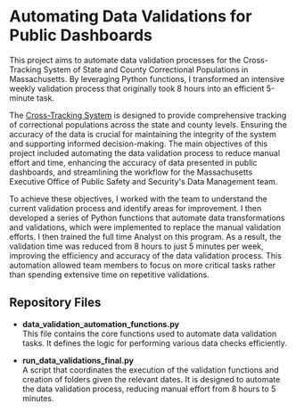 # Automating Data Validations for Public Dashboards

This project aims to automate data validation processes for the Cross-Tracking System of State and County Correctional Populations in Massachusetts. By leveraging Python functions, I transformed an intensive weekly validation process that originally took 8 hours into an efficient 5-minute task.

The [Cross-Tracking System](https://www.mass.gov/info-details/cross-tracking-system-state-county-correctional-populations) is designed to provide comprehensive tracking of correctional populations across the state and county levels. Ensuring the accuracy of the data is crucial for maintaining the integrity of the system and supporting informed decision-making. The main objectives of this project included automating the data validation process to reduce manual effort and time, enhancing the accuracy of data presented in public dashboards, and streamlining the workflow for the Massachusetts Executive Office of Public Safety and Security's Data Management team.

To achieve these objectives, I worked with the team to understand the current validation process and identify areas for improvement. I then developed a series of Python functions that automate data transformations and validations, which were implemented to replace the manual validation efforts. I then trained the full time Analyst on this program. As a result, the validation time was reduced from 8 hours to just 5 minutes per week, improving the efficiency and accuracy of the data validation process. This automation allowed team members to focus on more critical tasks rather than spending extensive time on repetitive validations. 

## Repository Files

- **data_validation_automation_functions.py**  
  This file contains the core functions used to automate data validation tasks. It defines the logic for performing various data checks efficiently.

- **run_data_validations_final.py**  
  A script that coordinates the execution of the validation functions and creation of folders given the relevant dates. It is designed to automate the data validation process, reducing manual effort from 8 hours to 5 minutes.



